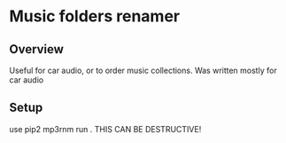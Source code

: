# Music folders renamer

## Overview
Useful for car audio, or to order music collections.
Was written mostly for car audio

## Setup
use pip2
mp3rnm run .
THIS CAN BE DESTRUCTIVE!
